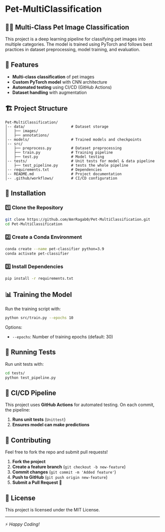 # Pet-MultiClassification

## 🐶🐱 Multi-Class Pet Image Classification
This project is a deep learning pipeline for classifying pet images into multiple categories. The model is trained using PyTorch and follows best practices in dataset preprocessing, model training, and evaluation.

## 📌 Features
- **Multi-class classification** of pet images
- **Custom PyTorch model** with CNN architecture
- **Automated testing** using CI/CD (GitHub Actions)
- **Dataset handling** with augmentation


## 🏗️ Project Structure
```
Pet-MultiClassification/
│-- data/                     # Dataset storage
│   ├── images/
│   ├── annotations/
│-- models/                   # Trained models and checkpoints
│-- src/
│   ├── preprocess.py         # Dataset preprocessing
│   ├── train.py              # Training pipeline
│   ├── test.py               # Model testing
│-- tests/                    # Unit tests for model & data pipeline
│   ├── test_pipeline.py      # tests the whole pipeline 
│-- requirements.txt          # Dependencies
│-- README.md                 # Project documentation
│-- .github/workflows/        # CI/CD configuration
```

## 🚀 Installation
### 1️⃣ Clone the Repository
```bash
git clone https://github.com/AmrRagab0/Pet-MultiClassification.git
cd Pet-MultiClassification
```
### 2️⃣ Create a Conda Environment
```bash
conda create --name pet-classifier python=3.9
conda activate pet-classifier
```
### 3️⃣ Install Dependencies
```bash
pip install -r requirements.txt
```

## 📊 Training the Model
Run the training script with:
```bash
python src/train.py --epochs 10 
```
Options:
- `--epochs`: Number of training epochs (default: 30)

## 🧪 Running Tests
Run unit tests with:
```bash
cd tests/
python test_pipeline.py
```

## 🔄 CI/CD Pipeline
This project uses **GitHub Actions** for automated testing. On each commit, the pipeline:
1. **Runs unit tests** (`Unittest`)
2. **Ensures model can make predictions**

## 👥 Contributing
Feel free to fork the repo and submit pull requests!

1. **Fork the project**
2. **Create a feature branch** (`git checkout -b new-feature`)
3. **Commit changes** (`git commit -m 'Added feature'`)
4. **Push to GitHub** (`git push origin new-feature`)
5. **Submit a Pull Request** 🚀

## 📜 License
This project is licensed under the MIT License.

---
⚡ _Happy Coding!_

